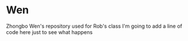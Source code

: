 # Wen
Zhongbo Wen's repository used for Rob's class
I'm going to add a line of code here just to see what happens

